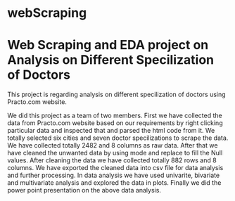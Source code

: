 # webScraping
# Web Scraping and EDA project on Analysis on Different Specilization of Doctors 
This project is regarding analysis on different specilization of doctors using Practo.com website.

We did this project as a team of two members. First we have collected the data from Practo.com website based on our requirements by right clicking particular data and inspected that and parsed the html code from it.
We totally selected six cities and seven doctor specilizations to scrape the data. We have collected totally 2482 and 8 columns as raw data. After that we have cleaned the unwanted data by using mode and replace to fill the Null values. After cleaning the data we have collected totally 882 rows and 8 columns. We have exported the cleaned data into csv file for data analysis and further processing.
In data analysis we have used univarite, bivariate and multivariate analysis and explored the data in plots.
Finally we did the power point presentation on the above data analysis.
